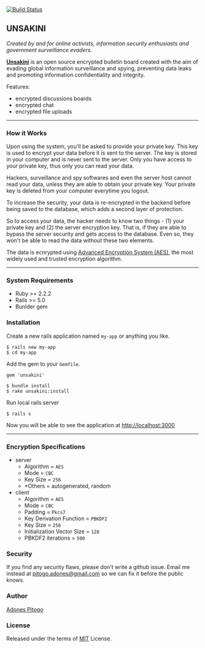 [![Build Status](https://travis-ci.org/unsakini/unsakini-engine.svg?branch=master)](https://travis-ci.org/unsakini/unsakini-engine)

UNSAKINI
-----------
*Created by and for online activists, information security enthusiasts and government surveillance evaders.*

**[Unsakini](https://www.unsakini.com)** is an open source encrypted bulletin board created with the aim of evading global information surveillance and spying, preventing data leaks and promoting information confidentiality and integrity.

Features:

 - encrypted discussions boards
 - encrypted chat
 - encrypted file uploads

-------------------------

### How it Works
Upon using the system, you'll be asked to provide your private key. This key is used to encrypt your data before it is sent to the server. The key is stored in your computer and is never sent to the server. Only you have access to your private key, thus only you can read your data.

Hackers, surveillance and spy softwares and even the server host cannot read your data, unless they are able to obtain your private key. Your private key is deleted from your computer everytime you logout.

To increase the security, your data is re-encrypted in the backend before being saved to the database, which adds a second layer of protection.

So to access your data, the hacker needs to know two things - (1) your private key and (2) the server encryption key. That is, if they are able to bypass the server security and gets access to the database. Even so, they won't be able to read the data without these two elements.

The data is ecnrypted using [Advanced Encryption System (AES)](https://en.wikipedia.org/wiki/Advanced_Encryption_Standard), the most widely used and trusted encryption algorithm.

------

### System Requirements
 - Ruby >= 2.2.2
 - Rails >= 5.0
 - Bunlder gem

### Installation
Create a new rails application named `my-app` or anything you like.
```
$ rails new my-app
$ cd my-app
```
Add the gem to your `Gemfile`.
```
gem 'unsakini'
```
```
$ bundle install
$ rake unsakini:install
```

Run local rails server
```
$ rails s
```
Now you will be able to see the application at [http://localhost:3000](http://localhost:3000)

------------------------------

### Encryption Specifications

  - server
    - Algorithm = `AES`
    - Mode = `CBC`
    - Key Size = `256`
    - *Others = autogenerated, random
  - client
    - Algorithm = `AES`
    - Mode = `CBC`
    - Padding = `Pkcs7`
    - Key Derivation Function = `PBKDF2`
    - Key Size = `256`
    - Initialization Vector Size = `128`
    - PBKDF2 iterations = `500`

### Security
  If you find any security flaws, please don't write a github issue. Email me instead at pitogo.adones@gmail.com so we can fix it before the public knows.

### Author
[Adones Pitogo](http://adonespitogo.com)

### License
Released under the terms of [MIT](https://opensource.org/licenses/MIT) License.
